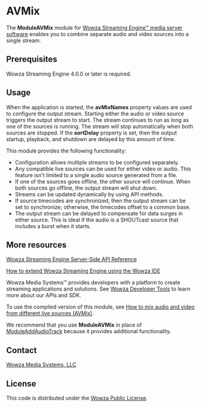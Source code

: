 # AVMix
The **ModuleAVMix** module for [Wowza Streaming Engine™ media server software](https://www.wowza.com/products/streaming-engine) enables you to combine separate audio and video sources into a single stream.

## Prerequisites
Wowza Streaming Engine 4.0.0 or later is required.

## Usage
When the application is started, the **avMixNames** property values are used to configure the output stream. Starting either the audio or video source triggers the output stream to start. The stream continues to run as long as one of the sources is running. The stream will stop automatically when both sources are stopped. If the **sortDelay** property is set, then the output startup, playback, and shutdown are delayed by this amount of time.

This module provides the following functionality:

* Configuration allows multiple streams to be configured separately.
* Any compatible live sources can be used for either video or audio. This feature isn't limited to a single audio source generated from a file.
* If one of the sources goes offline, the other source will continue. When both sources go offline, the output stream will shut down.
* Streams can be updated dynamically by using API methods.
* If source timecodes are synchronized, then the output stream can be set to synchronize; otherwise, the timecodes offset to a common base.
* The output stream can be delayed to compensate for data surges in either source. This is ideal if the audio is a SHOUTcast source that includes a burst when it starts.

## More resources
[Wowza Streaming Engine Server-Side API Reference](https://www.wowza.com/resources/serverapi/)

[How to extend Wowza Streaming Engine using the Wowza IDE](https://www.wowza.com/forums/content.php?759-How-to-extend-Wowza-Streaming-Engine-using-the-Wowza-IDE)

Wowza Media Systems™ provides developers with a platform to create streaming applications and solutions. See [Wowza Developer Tools](https://www.wowza.com/resources/developers) to learn more about our APIs and SDK.

To use the compiled version of this module, see [How to mix audio and video from different live sources (AVMix)](https://www.wowza.com/forums/content.php?653-How-to-mix-audio-and-video-from-different-live-sources-%28ModuleAVMix%29).

We recommend that you use **ModuleAVMix** in place of [ModuleAddAudioTrack](https://www.wowza.com/forums/content.php?590-How-to-add-an-audio-track-to-a-video-only-stream-%28ModuleAddAudioTrack%29) because it provides additional functionality.

## Contact
[Wowza Media Systems, LLC](https://www.wowza.com/contact)

## License
This code is distributed under the [Wowza Public License](https://github.com/WowzaMediaSystems/wse-plugin-avmix/blob/master/LICENSE.txt).
